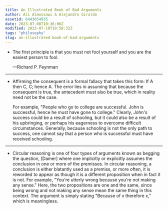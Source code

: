 ```yaml
---
title: An Illustrated Book of Bad Arguments
author: Ali Almossawi & Alejandro Giraldo
assetid: 6443054935
date: 2023-07-08T10:36:06Z
modified: 2023-07-10T19:50:32Z
tags: "philosophy"
slug: an-illustrated-book-of-bad-arguments
---
```


*  The first principle is that you must not fool yourself and you are the easiest person to fool.
   
     —Richard P. Feynman

---

*  Affirming the consequent is a formal fallacy that takes this form: If A then C, C; hence A. The error lies in assuming that because the consequent is true, the antecedent must also be true, which in reality need not be the case.
   
     For example, "People who go to college are successful. John is successful, hence he must have gone to college." Clearly, John's success could be a result of schooling, but it could also be a result of his upbringing, or perhaps his eagerness to overcome difficult circumstances. Generally, because schooling is not the only path to success, one cannot say that a person who is successful must have received schooling.

---

*  Circular reasoning is one of four types of arguments known as begging the question, [Damer] where one implicitly or explicitly assumes the conclusion in one or more of the premisses. In circular reasoning, a conclusion is either blatantly used as a premiss, or more often, it is reworded to appear as though it is a different proposition when in fact it is not. For example, "You're utterly wrong because you're not making any sense." Here, the two propositions are one and the same, since being wrong and not making any sense mean the same thing in this context. The argument is simply stating "Because of x therefore x," which is meaningless.

